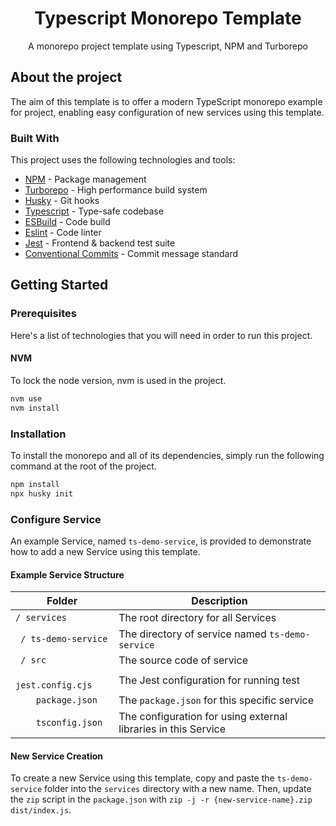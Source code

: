 <div align="center">
  <h1>Typescript Monorepo Template</h1>
  <p>A monorepo project template using Typescript, NPM and Turborepo</p>
</div>

## About the project

The aim of this template is to offer a modern TypeScript monorepo example for project, enabling easy configuration of new services using this template.

### Built With

This project uses the following technologies and tools:

- [NPM](https://npm.io/) - Package management
- [Turborepo](https://turbo.build/repo) - High performance build system
- [Husky](https://typicode.github.io/husky/) - Git hooks
- [Typescript](https://www.typescriptlang.org/) - Type-safe codebase
- [ESBuild](https://esbuild.github.io/) - Code build
- [Eslint](https://eslint.org/) - Code linter
- [Jest](https://jestjs.io/) - Frontend & backend test suite
- [Conventional Commits](https://www.conventionalcommits.org/) - Commit message standard

## Getting Started

### Prerequisites

Here's a list of technologies that you will need in order to run this project.

#### NVM

To lock the node version, nvm is used in the project.

```sh
nvm use
nvm install
```

### Installation

To install the monorepo and all of its dependencies, simply run the following command at the root of the project.

```sh
npm install
npx husky init
```

### Configure Service

An example Service, named `ts-demo-service`, is provided to demonstrate how to add a new Service using this template.

#### Example Service Structure

| Folder                                | Description                                                   |
| ------------------------------------- | ------------------------------------------------------------- |
| <code>/ services </code>               | The root directory for all Services                           |
| <code> / ts-demo-service </code>      | The directory of service named `ts-demo-service`             |
| <code> / src </code>                  | The source code of service                                     |
| <code>    jest.config.cjs </code>      | The Jest configuration for running test                      |
| <code>    package.json </code>        | The `package.json` for this specific service                   |
| <code>    tsconfig.json </code>       | The configuration for using external libraries in this Service |

#### New Service Creation

To create a new Service using this template, copy and paste the `ts-demo-service` folder into the `services` directory with a new name. Then, update the `zip` script in the `package.json` with `zip -j -r {new-service-name}.zip dist/index.js`.
